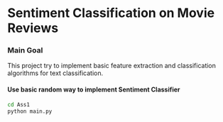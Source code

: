 # Sentiment Classification on Movie Reviews

### Main Goal
This project try to implement basic feature extraction and classification algorithms for text classification.

#### Use basic random way to implement Sentiment Classifier
```bash
cd Ass1
python main.py
```

#### 